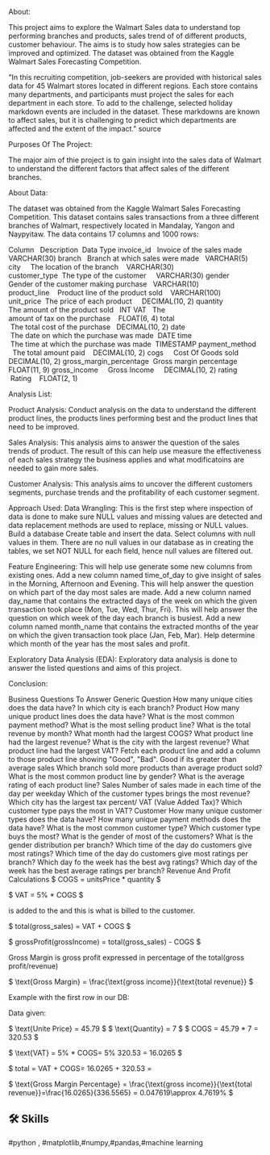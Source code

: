 About:

This project aims to explore the Walmart Sales data to understand top performing branches and products, sales trend of of different products, customer behaviour. The aims is to study how sales strategies can be improved and optimized. The dataset was obtained from the Kaggle Walmart Sales Forecasting Competition.

"In this recruiting competition, job-seekers are provided with historical sales data for 45 Walmart stores located in different regions. Each store contains many departments, and participants must project the sales for each department in each store. To add to the challenge, selected holiday markdown events are included in the dataset. These markdowns are known to affect sales, but it is challenging to predict which departments are affected and the extent of the impact." source

Purposes Of The Project:

The major aim of thie project is to gain insight into the sales data of Walmart to understand the different factors that affect sales of the different branches.

About Data:

The dataset was obtained from the Kaggle Walmart Sales Forecasting Competition. This dataset contains sales transactions from a three different branches of Walmart, respectively located in Mandalay, Yangon and Naypyitaw. The data contains 17 columns and 1000 rows:

Column  	Description 	                         Data Type
invoice_id 	 Invoice of the sales made 	             VARCHAR(30)
branch 	     Branch at which sales were made	     VARCHAR(5)
city    	 The location of the branch 	         VARCHAR(30)
customer_type  The type of the customer    	         VARCHAR(30)
gender  	Gender of the customer making purchase 	 VARCHAR(10)
product_line    Product line of the product sold     VARCHAR(100)
unit_price  The price of each product  	             DECIMAL(10, 2)
quantity    	The amount of the product sold  	 INT
VAT 	 The amount of tax on the purchase   	     FLOAT(6, 4)
total  	 The total cost of the purchase  	         DECIMAL(10, 2)
date   	 The date on which the purchase was made 	 DATE
time   	 The time at which the purchase was made 	 TIMESTAMP
payment_method	  The total amount paid   	         DECIMAL(10, 2)
cogs   	 Cost Of Goods sold  	                     DECIMAL(10, 2)
gross_margin_percentage	 Gross margin percentage 	 FLOAT(11, 9)
gross_income	    Gross Income    	             DECIMAL(10, 2)
rating 	    Rating 	                                 FLOAT(2, 1)

Analysis List:

Product Analysis:
Conduct analysis on the data to understand the different product lines, the products lines performing best and the product lines that need to be improved.

Sales Analysis:
This analysis aims to answer the question of the sales trends of product. The result of this can help use measure the effectiveness of each sales strategy the business applies and what modificatoins are needed to gain more sales.

Customer Analysis:
This analysis aims to uncover the different customers segments, purchase trends and the profitability of each customer segment.

Approach Used:
Data Wrangling: This is the first step where inspection of data is done to make sure NULL values and missing values are detected and data replacement methods are used to replace, missing or NULL values.
Build a database
Create table and insert the data.
Select columns with null values in them. There are no null values in our database as in creating the tables, we set NOT NULL for each field, hence null values are filtered out.

Feature Engineering: This will help use generate some new columns from existing ones.
Add a new column named time_of_day to give insight of sales in the Morning, Afternoon and Evening. This will help answer the question on which part of the day most sales are made.
Add a new column named day_name that contains the extracted days of the week on which the given transaction took place (Mon, Tue, Wed, Thur, Fri). This will help answer the question on which week of the day each branch is busiest.
Add a new column named month_name that contains the extracted months of the year on which the given transaction took place (Jan, Feb, Mar). Help determine which month of the year has the most sales and profit.

Exploratory Data Analysis (EDA): Exploratory data analysis is done to answer the listed questions and aims of this project.

Conclusion:

Business Questions To Answer
Generic Question
How many unique cities does the data have?
In which city is each branch?
Product
How many unique product lines does the data have?
What is the most common payment method?
What is the most selling product line?
What is the total revenue by month?
What month had the largest COGS?
What product line had the largest revenue?
What is the city with the largest revenue?
What product line had the largest VAT?
Fetch each product line and add a column to those product line showing "Good", "Bad". Good if its greater than average sales
Which branch sold more products than average product sold?
What is the most common product line by gender?
What is the average rating of each product line?
Sales
Number of sales made in each time of the day per weekday
Which of the customer types brings the most revenue?
Which city has the largest tax percent/ VAT (Value Added Tax)?
Which customer type pays the most in VAT?
Customer
How many unique customer types does the data have?
How many unique payment methods does the data have?
What is the most common customer type?
Which customer type buys the most?
What is the gender of most of the customers?
What is the gender distribution per branch?
Which time of the day do customers give most ratings?
Which time of the day do customers give most ratings per branch?
Which day fo the week has the best avg ratings?
Which day of the week has the best average ratings per branch?
Revenue And Profit Calculations
$ COGS = unitsPrice * quantity $

$ VAT = 5% * COGS $

 is added to the 
 and this is what is billed to the customer.

$ total(gross_sales) = VAT + COGS $

$ grossProfit(grossIncome) = total(gross_sales) - COGS $

Gross Margin is gross profit expressed in percentage of the total(gross profit/revenue)

$ \text{Gross Margin} = \frac{\text{gross income}}{\text{total revenue}} $

Example with the first row in our DB:

Data given:

$ \text{Unite Price} = 45.79 $
$ \text{Quantity} = 7 $
$ COGS = 45.79 * 7 = 320.53 $

$ \text{VAT} = 5% * COGS\= 5% 320.53 = 16.0265 $

$ total = VAT + COGS\= 16.0265 + 320.53 = 

$ \text{Gross Margin Percentage} = \frac{\text{gross income}}{\text{total revenue}}\=\frac{16.0265}{336.5565} = 0.047619\\approx 4.7619% $
## 🛠 Skills
#python , #matplotlib,#numpy,#pandas,#machine learning

